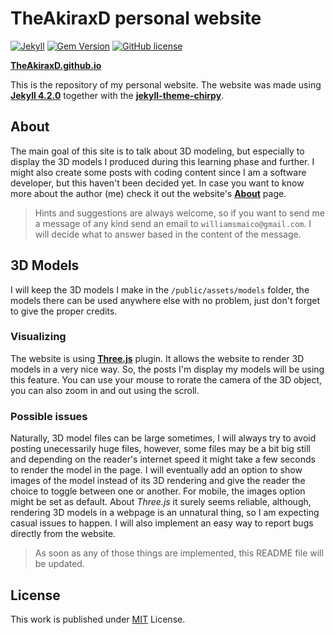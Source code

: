 # TheAkiraxD personal website

[![Jekyll](https://img.shields.io/badge/Jekyll-v4.2.0-yellowgreen)](https://jekyllrb.com/)
[![Gem Version](https://img.shields.io/gem/v/jekyll-theme-chirpy?color=green)](https://rubygems.org/gems/jekyll-theme-chirpy)
[![GitHub license](https://img.shields.io/github/license/TheAkiraxD/theakiraxd.github.io?color=blue)][mit]

[**TheAkiraxD.github.io**](https://theakiraxd.github.io/)

This is the repository of my personal website. The website was made using [**Jekyll 4.2.0**](https://github.com/jekyll/jekyll/releases/tag/v4.2.0) together with the [**jekyll-theme-chirpy**](https://github.com/cotes2020/jekyll-theme-chirpy#readme).


## About

The main goal of this site is to talk about 3D modeling, but especially to display the 3D models I produced during this learning phase and further.
I might also create some posts with coding content since I am a software developer, but this haven't been decided yet.
In case you want to know more about the author (me) check it out the website's [**About**]() page. 

> Hints and suggestions are always welcome, so if you want to send me a message of any kind send an email to `williamsmaico@gmail.com`. I will decide what to answer based in the content of the message.


## 3D Models

I will keep the 3D models I make in the `/public/assets/models` folder, the models there can be used anywhere else with no problem, just don't forget to give the proper credits.

### Visualizing

The website is using [**Three.js**](https://threejs.org/) plugin. It allows the website to render 3D models in a very nice way. So, the posts I'm display my models will be using this feature.
You can use your mouse to rorate the camera of the 3D object, you can also zoom in and out using the scroll.

### Possible issues

Naturally, 3D model files can be large sometimes, I will always try to avoid posting unecessarily huge files, however, some files may be a bit big still and depending on the reader's internet speed it might take a few seconds to render the model in the page.
I will eventually add an option to show images of the model instead of its 3D rendering and give the reader the choice to toggle between one or another. For mobile, the images option might be set as default.
About *Three.js* it surely seems reliable, although, rendering 3D models in a webpage is an unnatural thing, so I am expecting casual issues to happen. I will also implement an easy way to report bugs directly from the website.

> As soon as any of those things are implemented, this README file will be updated.

## License

This work is published under [MIT][mit] License.

[mit]: https://github.com/TheAkiraxD/theakiraxd.github.io/blob/main/LICENSE
